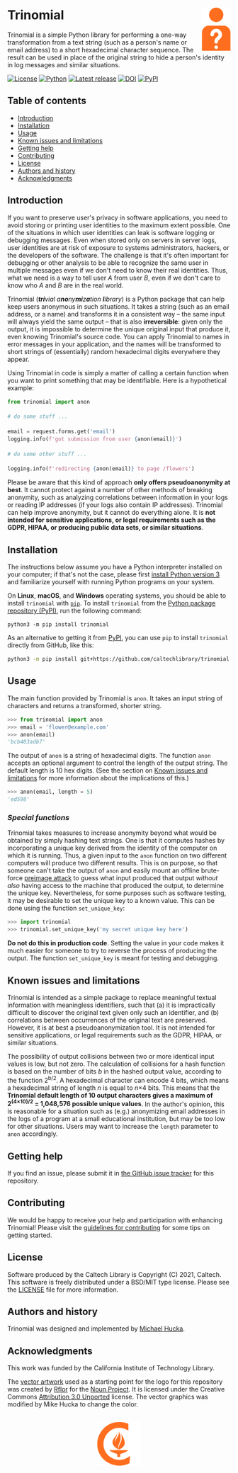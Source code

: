 # Trinomial<img width="65em" align="right" src="https://github.com/caltechlibrary/trinomial/raw/main/.graphics/trinomial.png">

Trinomial is a simple Python library for performing a one-way transformation from a text string (such as a person's name or email address) to a short hexadecimal character sequence. The result can be used in place of the original string to hide a person's identity in log messages and similar situations.

[![License](https://img.shields.io/badge/License-BSD%203--Clause-blue.svg?style=flat-square)](https://choosealicense.com/licenses/bsd-3-clause)
[![Python](https://img.shields.io/badge/Python-3.8+-brightgreen.svg?style=flat-square)](https://www.python.org/downloads/release/python-380/)
[![Latest release](https://img.shields.io/github/v/release/caltechlibrary/trinomial.svg?style=flat-square&color=b44e88)](https://github.com/caltechlibrary/trinomial/releases)
[![DOI](https://img.shields.io/badge/dynamic/json.svg?label=DOI&style=flat-square&color=lightgray&query=$.metadata.doi&uri=https://data.caltech.edu/api/record/1975)](https://data.caltech.edu/records/1975)
[![PyPI](https://img.shields.io/pypi/v/trinomial.svg?style=flat-square&color=orange)](https://pypi.org/project/trinomial/)


## Table of contents

* [Introduction](#introduction)
* [Installation](#installation)
* [Usage](#usage)
* [Known issues and limitations](#known-issues-and-limitations)
* [Getting help](#getting-help)
* [Contributing](#contributing)
* [License](#license)
* [Authors and history](#authors-and-history)
* [Acknowledgments](#authors-and-acknowledgments)


## Introduction

If you want to preserve user's privacy in software applications, you need to avoid storing or printing user identities to the maximum extent possible. One of the situations in which user identities can leak is software logging or debugging messages. Even when stored only on servers in server logs, user identities are at risk of exposure to systems administrators, hackers, or the developers of the software. The challenge is that it's often important for debugging or other analysis to be able to recognize the same user in multiple messages even if we don't need to know their real identities. Thus, what we need is a way to tell user _A_ from user _B_, even if we don't care to know who _A_ and _B_ are in the real world.

Trinomial (_**tri**vial a**no**ny**mi**z**a**tion **l**ibrary_) is a Python package that can help keep users anonymous in such situations. It takes a string (such as an email address, or a name) and transforms it in a consistent way &ndash; the same input will always yield the same output &ndash; that is also **irreversible**: given only the output, it is impossible to determine the unique original input that produce it, even knowing Trinomial's source code. You can apply Trinomial to names in error messages in your application, and the names will be transformed to short strings of (essentially) random hexadecimal digits everywhere they appear.

Using Trinomial in code is simply a matter of calling a certain function when you want to print something that may be identifiable. Here is a hypothetical example:

```python
from trinomial import anon

# do some stuff ...

email = request.forms.get('email')
logging.info(f'got submission from user {anon(email)}')

# do some other stuff ...

logging.info(f'redirecting {anon(email)} to page /flowers')
```

Please be aware that this kind of approach **only offers pseudoanonymity at best**. It cannot protect against a number of other methods of breaking anonymity, such as analyzing correlations between information in your logs or reading IP addresses (if your logs also contain IP addresses).  Trinomial can help improve anonymity, but it cannot do everything alone. It is **not intended for sensitive applications, or legal requirements such as the GDPR,  HIPAA, or producing public data sets, or similar situations**.


## Installation

The instructions below assume you have a Python interpreter installed on your computer; if that's not the case, please first [install Python version 3](INSTALL-Python3.md) and familiarize yourself with running Python programs on your system.

On **Linux**, **macOS**, and **Windows** operating systems, you should be able to install `trinomial` with [`pip`](https://pip.pypa.io/en/stable/installing/).  To install `trinomial` from the [Python package repository (PyPI)](https://pypi.org), run the following command:
```
python3 -m pip install trinomial
```

As an alternative to getting it from [PyPI](https://pypi.org), you can use `pip` to install `trinomial` directly from GitHub, like this:
```sh
python3 -m pip install git+https://github.com/caltechlibrary/trinomial.git
```
 

## Usage

The main function provided by Trinomial is `anon`. It takes an input string of characters and returns a transformed, shorter string.

```python
>>> from trinomial import anon
>>> email = 'flower@example.com'
>>> anon(email)
'bcb403adb7'
```

The output of `anon` is a string of hexadecimal digits.  The function `anon` accepts an optional argument to control the length of the output string.  The default length is 10 hex digits.  (See the section on [Known issues and limitations](#known-issues-and-limitations) for more information about the implications of this.)

```python
>>> anon(email, length = 5)
'ed598'
```


### _Special functions_

Trinomial takes measures to increase anonymity beyond what would be obtained by simply hashing text strings.  One is that it computes hashes by incorporating a unique key derived from the identity of the computer on which it is running.  Thus, a given input to the `anon` function on two different computers will produce two different results. This is on purpose, so that someone can't take the output of `anon` and easily mount an offline brute-force [preimage attack](https://en.wikipedia.org/wiki/Preimage_attack) to guess what input produced that output _without also_ having access to the machine that produced the output, to determine the unique key.  Nevertheless, for some purposes such as software testing, it may be desirable to set the unique key to a known value. This can be done using the function `set_unique_key`:

```python
>>> import trinomial
>>> trinomial.set_unique_key('my secret unique key here')
```

**Do not do this in production code**. Setting the value in your code makes it much easier for someone to try to reverse the process of producing the output. The function `set_unique_key` is meant for testing and debugging.


## Known issues and limitations

Trinomial is intended as a simple package to replace meaningful textual information with meaningless identifiers, such that (a) it is impractically difficult to discover the original text given only such an identifier, and (b) correlations between occurrences of the original text are preserved. However, it is at best a pseudoanonymization tool. It is not intended for sensitive applications, or legal requirements such as the GDPR,  HIPAA, or similar situations.

The possibility of output collisions between two or more identical input values is low, but not zero. The calculation of collisions for a hash function is based on the number of bits _b_ in the hashed output value, according to the function 2<sup>b/2</sup>.  A hexadecimal character can encode 4 bits, which means a hexadecimal string of length _n_ is equal to _n_&times;4 bits. This means that the **Trinomial default length of 10 output characters gives a maximum of 2<sup>(4&times;10)/2</sup> = 1,048,576 possible unique values**. In the author's opinion, this is reasonable for a situation such as (e.g.) anonymizing email addresses in the logs of a program at a small educational institution, but may be too low for other situations. Users may want to increase the `length` parameter to `anon` accordingly.


## Getting help

If you find an issue, please submit it in [the GitHub issue tracker](https://github.com/caltechlibrary/trinomial/issues) for this repository.


## Contributing

We would be happy to receive your help and participation with enhancing Trinomial!  Please visit the [guidelines for contributing](CONTRIBUTING.md) for some tips on getting started.


## License

Software produced by the Caltech Library is Copyright (C) 2021, Caltech.  This software is freely distributed under a BSD/MIT type license.  Please see the [LICENSE](LICENSE) file for more information.


## Authors and history

Trinomial was designed and implemented by [Michael Hucka](https://github.com/mhucka).


## Acknowledgments

This work was funded by the California Institute of Technology Library.

The [vector artwork](https://thenounproject.com/term/anonymous/225644/) used as a starting point for the logo for this repository was created by [Rflor](https://thenounproject.com/rflor/) for the [Noun Project](https://thenounproject.com).  It is licensed under the Creative Commons [Attribution 3.0 Unported](https://creativecommons.org/licenses/by/3.0/deed.en) license.  The vector graphics was modified by Mike Hucka to change the color.

<div align="center">
  <br>
  <a href="https://www.caltech.edu">
    <img width="100" height="100" src="https://raw.githubusercontent.com/caltechlibrary/trinomial/main/.graphics/caltech-round.png">
  </a>
</div>
